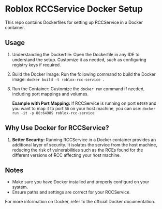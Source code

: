 # Roblox RCCService Docker Setup

This repo contains Dockerfiles for setting up RCCService in a Docker container.

## Usage

1. Understanding the Dockerfile:
   Open the Dockerfile in any IDE to understand the setup. Customize it as needed, such as configuring registry keys if required.

2. Build the Docker Image:
   Run the following command to build the Docker image:
   `docker build -t roblox-rcc-service .`

3. Run the Container:
   Customize the `docker run` command if needed, including port mappings and volumes.

   **Example with Port Mapping:**
   If RCCService is running on port `64989` and you want to map it to port `80` on your host machine, you can use:
   `docker run -it -p 80:64989 roblox-rcc-service`

## Why Use Docker for RCCService?

1. **Better Security:**
   Running RCCService in a Docker container provides an additional layer of security. It isolates the service from the host machine, reducing the risk of vulnerabilities such as the RCEs found for the different versions of RCC affecting your host machine.

## Notes

- Make sure you have Docker installed and properly configurd on your system.
- Ensure paths and settings are correct for your RCCService.

For more information on Docker, refer to the official Docker documentation.
